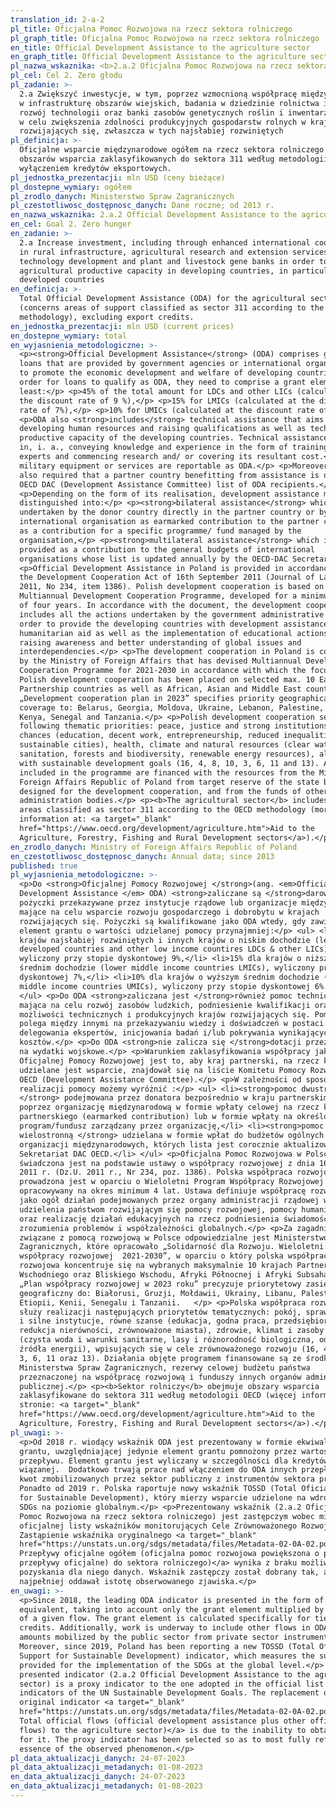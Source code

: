 ```yaml
---
translation_id: 2-a-2
pl_title: Oficjalna Pomoc Rozwojowa na rzecz sektora rolniczego
pl_graph_title: Oficjalna Pomoc Rozwojowa na rzecz sektora rolniczego
en_title: Official Development Assistance to the agriculture sector
en_graph_title: Official Development Assistance to the agriculture sector
pl_nazwa_wskaznika: <b>2.a.2 Oficjalna Pomoc Rozwojowa na rzecz sektora rolniczego</b>
pl_cel: Cel 2. Zero głodu
pl_zadanie: >-
  2.a Zwiększyć inwestycje, w tym, poprzez wzmocnioną współpracę międzynarodową,
  w infrastrukturę obszarów wiejskich, badania w dziedzinie rolnictwa i usług,
  rozwój technologii oraz banki zasobów genetycznych roślin i inwentarza żywego
  w celu zwiększenia zdolności produkcyjnych gospodarstw rolnych w krajach
  rozwijających się, zwłaszcza w tych najsłabiej rozwiniętych
pl_definicja: >-
  Oficjalne wsparcie międzynarodowe ogółem na rzecz sektora rolniczego (dotyczy
  obszarów wsparcia zaklasyfikowanych do sektora 311 według metodologii OECD), z
  wyłączeniem kredytów eksportowych.
pl_jednostka_prezentacji: mln USD (ceny bieżące)
pl_dostepne_wymiary: ogółem
pl_zrodlo_danych: Ministerstwo Spraw Zagranicznych
pl_czestotliwosc_dostępnosc_danych: Dane roczne; od 2013 r.
en_nazwa_wskaznika: 2.a.2 Official Development Assistance to the agriculture sector
en_cel: Goal 2. Zero hunger
en_zadanie: >-
  2.a Increase investment, including through enhanced international cooperation,
  in rural infrastructure, agricultural research and extension services,
  technology development and plant and livestock gene banks in order to enhance
  agricultural productive capacity in developing countries, in particular least
  developed countries
en_definicja: >-
  Total Official Development Assistance (ODA) for the agricultural sector
  (concerns areas of support classified as sector 311 according to the OECD
  methodology), excluding export credits.
en_jednostka_prezentacji: mln USD (current prices)
en_dostepne_wymiary: total
en_wyjasnienia_metodologiczne: >-
  <p><strong>Official Development Assistance</strong> (ODA) comprises grants and
  loans that are provided by government agencies or international organizations
  to promote the economic development and welfare of developing countries. In
  order for loans to qualify as ODA, they need to comprise a grant element of at
  least:</p> <p>45% of the total amount for LDCs and other LICs (calculated at
  the discount rate of 9 %),</p> <p>15% for LMICs (calculated at the discount
  rate of 7%),</p> <p>10% for UMICs (calculated at the discount rate of 6%).</p>
  <p>ODA also <strong>includes</strong> technical assistance that aims at
  developing human resources and raising qualifications as well as technical and
  productive capacity of the developing countries. Technical assistance consists
  in, i. a., conveying knowledge and experience in the form of training, sending
  experts and commencing research and/ or covering its resultant cost.</p> <p>No
  military equipment or services are reportable as ODA.</p> <p>Moreover, it is
  also required that a partner country benefitting from assistance is on the
  OECD DAC (Development Assistance Committee) list of ODA recipients.</p>
  <p>Depending on the form of its realisation, development assistance might be
  distinguished into:</p> <p><strong>bilateral assistance</strong> which is
  undertaken by the donor country directly in the partner country or by an
  international organisation as earmarked contribution to the partner country or
  as a contribution for a specific programme/ fund managed by the
  organisation,</p> <p><strong>multilateral assistance</strong> which is
  provided as a contribution to the general budgets of international
  organisations whose list is updated annually by the OECD-DAC Secretariat.</p>
  <p>Official Development Assistance in Poland is provided in accordance with
  the Development Cooperation Act of 16th September 2011 (Journal of Laws of
  2011, No 234, item 1386). Polish development cooperation is based on the
  Multiannual Development Cooperation Programme, developed for a minimum period
  of four years. In accordance with the document, the development cooperation
  includes all the actions undertaken by the government administrative bodies in
  order to provide the developing countries with development assistance and
  humanitarian aid as well as the implementation of educational actions for
  raising awareness and better understanding of global issues and
  interdependencies.</p> <p>The development cooperation in Poland is coordinated
  by the Ministry of Foreign Affairs that has devised Multiannual Development
  Cooperation Programme for 2021-2030 in accordance with which the focus of
  Polish development cooperation has been placed on selected max. 10 Eastern
  Partnership countries as well as African, Asian and Middle East countries.
  „Development cooperation plan in 2023” specifies priority geographical
  coverage to: Belarus, Georgia, Moldova, Ukraine, Lebanon, Palestine, Ethiopia,
  Kenya, Senegal and Tanzania.</p> <p>Polish development cooperation serves the
  following thematic priorities: peace, justice and strong institutions, equal
  chances (education, decent work, entrepreneurship, reduced inequalities,
  sustainable cities), health, climate and natural resources (clear water and
  sanitation, forests and biodiversity, renewable energy resources), aligning
  with sustainable development goals (16, 4, 8, 10, 3, 6, 11 and 13). Activities
  included in the programme are financed with the resources from the Ministry of
  Foreign Affairs Republic of Poland from target reserve of the state budget,
  designed for the development cooperation, and from the funds of other public
  administration bodies.</p> <p><b>The agricultural sector</b> includes support
  areas classified as sector 311 according to the OECD methodology (more
  information at: <a target="_blank"
  href="https://www.oecd.org/development/agriculture.htm">Aid to the
  Agriculture, Forestry, Fishing and Rural Development sectors</a>).</p>
en_zrodlo_danych: Ministry of Foreign Affairs Republic of Poland
en_czestotliwosc_dostępnosc_danych: Annual data; since 2013
published: true
pl_wyjasnienia_metodologiczne: >-
  <p>Do <strong>Oficjalnej Pomocy Rozwojowej </strong>(ang. <em>Official
  Development Assistance </em> ODA) <strong>zaliczane są </strong>darowizny i
  pożyczki przekazywane przez instytucje rządowe lub organizacje międzynarodowe,
  mające na celu wsparcie rozwoju gospodarczego i dobrobytu w krajach
  rozwijających się. Pożyczki są kwalifikowane jako ODA wtedy, gdy zawierają
  element grantu o wartości udzielanej pomocy przynajmniej:</p> <ul> <li>45% dla
  krajów najsłabiej rozwiniętych i innych krajów o niskim dochodzie (least
  developed countries and other low income countires LDCs & other LICs),
  wyliczony przy stopie dyskontowej 9%,</li> <li>15% dla krajów o niższym
  średnim dochodzie (lower middle income countries LMICs), wyliczony przy stopie
  dyskontowej 7%,</li> <li>10% dla krajów o wyższym średnim dochodzie (upper
  middle income countries UMICs), wyliczony przy stopie dyskontowej 6%.</li>
  </ul> <p>Do ODA <strong>zaliczana jest </strong>również pomoc techniczna,
  mająca na celu rozwój zasobów ludzkich, podniesienie kwalifikacji oraz
  możliwości technicznych i produkcyjnych krajów rozwijających się. Pomoc ta
  polega między innymi na przekazywaniu wiedzy i doświadczeń w postaci szkoleń,
  delegowania ekspertów, inicjowania badań i/lub pokrywania wynikających z tego
  kosztów.</p> <p>Do ODA <strong>nie zalicza się </strong>dotacji przeznaczonych
  na wydatki wojskowe.</p> <p>Warunkiem zaklasyfikowania współpracy jako
  Oficjalnej Pomocy Rozwojowej jest to, aby kraj partnerski, na rzecz którego
  udzielane jest wsparcie, znajdował się na liście Komitetu Pomocy Rozwojowej
  OECD (Development Assistance Committee).</p> <p>W zależności od sposobu
  realizacji pomocy możemy wyróżnić :</p> <ul> <li><strong>pomoc dwustronną
  </strong> podejmowana przez donatora bezpośrednio w kraju partnerskim bądź
  poprzez organizację międzynarodową w formie wpłaty celowej na rzecz kraju
  partnerskiego (earmarked contribution) lub w formie wpłaty na określony
  program/fundusz zarządzany przez organizację,</li> <li><strong>pomoc
  wielostronną </strong> udzielana w formie wpłat do budżetów ogólnych
  organizacji międzynarodowych, których lista jest corocznie aktualizowana przez
  Sekretariat DAC OECD.</li> </ul> <p>Oficjalna Pomoc Rozwojowa w Polsce
  świadczona jest na podstawie ustawy o współpracy rozwojowej z dnia 16 września
  2011 r. (Dz.U. 2011 r., Nr 234, poz. 1386). Polska współpraca rozwojowa
  prowadzona jest w oparciu o Wieloletni Program Współpracy Rozwojowej
  opracowywany na okres minimum 4 lat. Ustawa definiuje współpracę rozwojową
  jako ogół działań podejmowanych przez organy administracji rządowej w celu
  udzielenia państwom rozwijającym się pomocy rozwojowej, pomocy humanitarnej
  oraz realizację działań edukacyjnych na rzecz podniesienia świadomości i
  zrozumienia problemów i współzależności globalnych.</p> <p>Za zagadnienia
  związane z pomocą rozwojową w Polsce odpowiedzialne jest Ministerstwo Spraw
  Zagranicznych, które opracowało „Solidarność dla Rozwoju. Wieloletni program
  współpracy rozwojowej  2021-2030”, w oparciu o który polska współpraca
  rozwojowa koncentruje się na wybranych maksymalnie 10 krajach Partnerstwa
  Wschodniego oraz Bliskiego Wschodu, Afryki Północnej i Afryki Subsaharyjskiej.
  „Plan współpracy rozwojowej w 2023 roku” precyzuje priorytetowy zasięg
  geograficzny do: Białorusi, Gruzji, Mołdawii, Ukrainy, Libanu, Palestyny,
  Etiopii, Kenii, Senegalu i Tanzanii.   </p> <p>Polska współpraca rozwojowa
  służy realizacji następujących priorytetów tematycznych: pokój, sprawiedliwość
  i silne instytucje, równe szanse (edukacja, godna praca, przedsiębiorczość,
  redukcja nierówności, zrównoważone miasta), zdrowie, klimat i zasoby naturalne
  (czysta woda i warunki sanitarne, lasy i różnorodność biologiczna, odnawialne
  źródła energii), wpisujących się w cele zrównoważonego rozwoju (16, 4, 8, 10,
  3, 6, 11 oraz 13). Działania objęte programem finansowane są ze środków
  Ministerstwa Spraw Zagranicznych, rezerwy celowej budżetu państwa
  przeznaczonej na współpracę rozwojową i funduszy innych organów administracji
  publicznej.</p> <p><b>Sektor rolniczy</b> obejmuje obszary wsparcia
  zaklasyfikowane do sektora 311 według metodologii OECD (więcej informacji na
  stronie: <a target="_blank"
  href="https://www.oecd.org/development/agriculture.htm">Aid to the
  Agriculture, Forestry, Fishing and Rural Development sectors</a>).</p>
pl_uwagi: >-
  <p>Od 2018 r. wiodący wskaźnik ODA jest prezentowany w formie ekwiwalentu
  grantu, uwzględniającej jedynie element grantu pomnożony przez wartość danego
  przepływu. Element grantu jest wyliczany w szczególności dla kredytów pomocy
  wiązanej.  Dodatkowo trwają prace nad włączeniem do ODA innych przepływów, np.
  kwot zmobilizowanych przez sektor publiczny z instrumentów sektora prywatnego.
  Ponadto od 2019 r. Polska raportuje nowy wskaźnik TOSSD (Total Oficial Support
  for Sustainable Development), który mierzy wsparcie udzielone na wdrożenie
  SDGs na poziomie globalnym.</p> <p>Prezentowany wskaźnik (2.a.2 Oficjalna
  Pomoc Rozwojowa na rzecz sektora rolniczego) jest zastępczym wobec miernika z
  oficjalnej listy wskaźników monitorujących Cele Zrównoważonego Rozwoju ONZ.
  Zastąpienie wskaźnika oryginalnego <a target="_blank"
  href="https://unstats.un.org/sdgs/metadata/files/Metadata-02-0A-02.pdf">(2.a.2
  Przepływy oficjalne ogółem (oficjalna pomoc rozwojowa powiększona o pozostałe
  przepływy oficjalne) do sektora rolniczego)</a> wynika z braku możliwości
  pozyskania dla niego danych. Wskaźnik zastępczy został dobrany tak, aby jak
  najpełniej oddawał istotę obserwowanego zjawiska.</p>
en_uwagi: >-
  <p>Since 2018, the leading ODA indicator is presented in the form of a grant
  equivalent, taking into account only the grant element multiplied by the value
  of a given flow. The grant element is calculated specifically for tied aid
  credits. Additionally, work is underway to include other flows in ODA, e.g.
  amounts mobilized by the public sector from private sector instruments.
  Moreover, since 2019, Poland has been reporting a new TOSSD (Total Official
  Support for Sustainable Development) indicator, which measures the support
  provided for the implementation of the SDGs at the global level.</p> <p>The
  presented indicator (2.a.2 Official Development Assistance to the agriculture
  sector) is a proxy indicator to the one adopted in the official list of
  indicators of the UN Sustainable Development Goals. The replacement of the
  original indicator <a target="_blank"
  href="https://unstats.un.org/sdgs/metadata/files/Metadata-02-0A-02.pdf">(2.a.2
  Total official flows (official development assistance plus other official
  flows) to the agriculture sector)</a> is due to the inability to obtain data
  for it. The proxy indicator has been selected so as to most fully reflect the
  essence of the observed phenomenon.</p>
pl_data_aktualizacji_danych: 24-07-2023
pl_data_aktualizacji_metadanych: 01-08-2023
en_data_aktualizacji_danych: 24-07-2023
en_data_aktualizacji_metadanych: 01-08-2023
---
```

